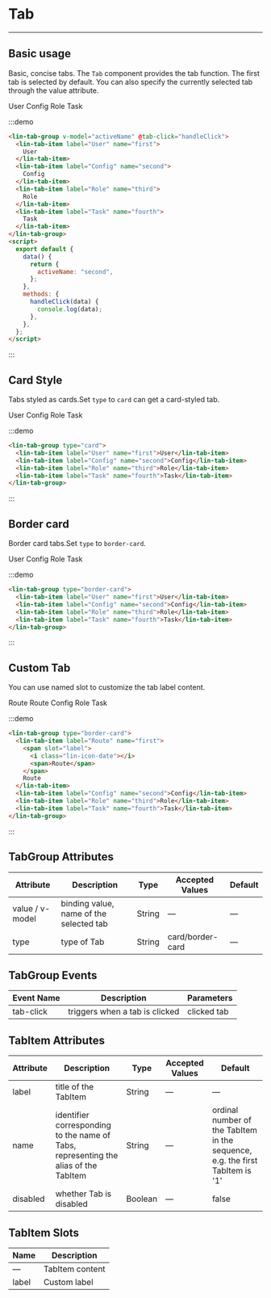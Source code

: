 <script>
export default {
  data() {
    return {
      activeName: "second",
    };
  },
  methods: {
    handleClick(data) {
        console.log(data);
    },
  },
};
</script>

# Tab

---

## Basic usage

Basic, concise tabs. The `Tab` component provides the tab function. The first tab is selected by default. You can also specify the currently selected tab through the value attribute.

<div class='demo-block'>
<lin-tab-group v-model="activeName" @tab-click="handleClick">
        <lin-tab-item  label="User" name="first">User</lin-tab-item>
        <lin-tab-item label="Config" name="second">Config</lin-tab-item>
        <lin-tab-item label="Role" name="third">Role</lin-tab-item>
        <lin-tab-item label="Task" name="fourth"
          >Task</lin-tab-item
        >
      </lin-tab-group>
</div>

:::demo

```html
<lin-tab-group v-model="activeName" @tab-click="handleClick">
  <lin-tab-item label="User" name="first">
    User
  </lin-tab-item>
  <lin-tab-item label="Config" name="second">
    Config
  </lin-tab-item>
  <lin-tab-item label="Role" name="third">
    Role
  </lin-tab-item>
  <lin-tab-item label="Task" name="fourth">
    Task
  </lin-tab-item>
</lin-tab-group>
<script>
  export default {
    data() {
      return {
        activeName: "second",
      };
    },
    methods: {
      handleClick(data) {
        console.log(data);
      },
    },
  };
</script>
```

:::

## Card Style

Tabs styled as cards.Set `type` to `card` can get a card-styled tab.

<div class='demo-block'>
<lin-tab-group type="card">
        <lin-tab-item label="User" name="first">User</lin-tab-item>
        <lin-tab-item label="Config" name="second">Config</lin-tab-item>
        <lin-tab-item label="Role" name="third">Role</lin-tab-item>
        <lin-tab-item label="Task" name="fourth">Task</lin-tab-item>
      </lin-tab-group>
</div>

:::demo

```html
<lin-tab-group type="card">
  <lin-tab-item label="User" name="first">User</lin-tab-item>
  <lin-tab-item label="Config" name="second">Config</lin-tab-item>
  <lin-tab-item label="Role" name="third">Role</lin-tab-item>
  <lin-tab-item label="Task" name="fourth">Task</lin-tab-item>
</lin-tab-group>
```

:::

## Border card

Border card tabs.Set `type` to `border-card`.

<div class='demo-block'>
<lin-tab-group type="border-card">
        <lin-tab-item label="User" name="first">User</lin-tab-item>
        <lin-tab-item label="Config" name="second">Config</lin-tab-item>
        <lin-tab-item label="Role" name="third">Role</lin-tab-item>
        <lin-tab-item label="Task" name="fourth">Task</lin-tab-item>
      </lin-tab-group>
</div>

:::demo

```html
<lin-tab-group type="border-card">
  <lin-tab-item label="User" name="first">User</lin-tab-item>
  <lin-tab-item label="Config" name="second">Config</lin-tab-item>
  <lin-tab-item label="Role" name="third">Role</lin-tab-item>
  <lin-tab-item label="Task" name="fourth">Task</lin-tab-item>
</lin-tab-group>
```

:::

## Custom Tab

You can use named slot to customize the tab label content.

<div class='demo-block'>
<lin-tab-group type="border-card">
        <lin-tab-item label="Route" name="first">
        <span slot="label">
            <i class="lin-icon-date"></i>
            <span>Route</span>
          </span>
        Route
        </lin-tab-item>
        <lin-tab-item label="Config" name="second">Config</lin-tab-item>
        <lin-tab-item label="Role" name="third">Role</lin-tab-item>
        <lin-tab-item label="Task" name="fourth">Task</lin-tab-item>
      </lin-tab-group>
</div>

:::demo

```html
<lin-tab-group type="border-card">
  <lin-tab-item label="Route" name="first">
    <span slot="label">
      <i class="lin-icon-date"></i>
      <span>Route</span>
    </span>
    Route
  </lin-tab-item>
  <lin-tab-item label="Config" name="second">Config</lin-tab-item>
  <lin-tab-item label="Role" name="third">Role</lin-tab-item>
  <lin-tab-item label="Task" name="fourth">Task</lin-tab-item>
</lin-tab-group>
```

:::

## TabGroup Attributes

| Attribute       | Description                             | Type   | Accepted Values  | Default |
| --------------- | --------------------------------------- | ------ | ---------------- | ------- |
| value / v-model | binding value, name of the selected tab | String | —                | —       |
| type            | type of Tab                             | String | card/border-card | —       |

## TabGroup Events

| Event Name | Description                    | Parameters  |
| ---------- | ------------------------------ | ----------- |
| tab-click  | triggers when a tab is clicked | clicked tab |

## TabItem Attributes

| Attribute | Description                                                                         | Type    | Accepted Values | Default                                                                      |
| --------- | ----------------------------------------------------------------------------------- | ------- | --------------- | ---------------------------------------------------------------------------- |
| label     | title of the TabItem                                                                | String  | —               | —                                                                            |
| name      | identifier corresponding to the name of Tabs, representing the alias of the TabItem | String  | —               | ordinal number of the TabItem in the sequence, e.g. the first TabItem is '1' |
| disabled  | whether Tab is disabled                                                             | Boolean | —               | false                                                                        |

## TabItem Slots

| Name  | Description     |
| ----- | --------------- |
| —     | TabItem content |
| label | Custom label    |
